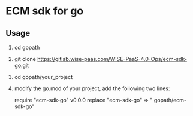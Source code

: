 # ECM sdk for go
## Usage

1. cd gopath

2. git clone https://gitlab.wise-paas.com/WISE-PaaS-4.0-Ops/ecm-sdk-go.git

3. cd gopath/your_project

4. modify the go.mod of your project, add the  following two lines:

   require "ecm-sdk-go" v0.0.0
   replace "ecm-sdk-go" => " gopath/ecm-sdk-go"

   